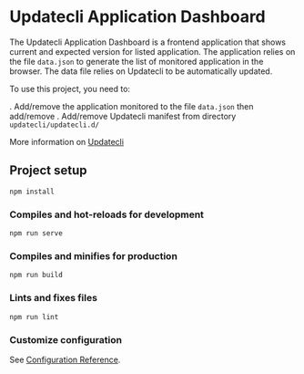 # Updatecli Application Dashboard

The Updatecli Application Dashboard is a frontend application that shows current and expected version for listed application.
The application relies on the file `data.json` to generate the list of monitored application in the browser.
The data file relies on Updatecli to be automatically updated.

To use this project, you need to:

. Add/remove the application monitored  to the file `data.json` then add/remove
. Add/remove Updatecli manifest from directory `updatecli/updatecli.d/`

More information on [Updatecli](https://github.com/updatecli/updatecli)

## Project setup
```
npm install
```

### Compiles and hot-reloads for development
```
npm run serve
```

### Compiles and minifies for production
```
npm run build
```

### Lints and fixes files
```
npm run lint
```

### Customize configuration
See [Configuration Reference](https://cli.vuejs.org/config/).
